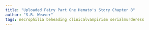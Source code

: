 ```yaml
---
title: "Uploaded Fairy Part One Hemato's Story Chapter 8"
author: "S.R. Weaver"
tags: necrophilia beheading clinicalvampirism serialmurderess
---
```

